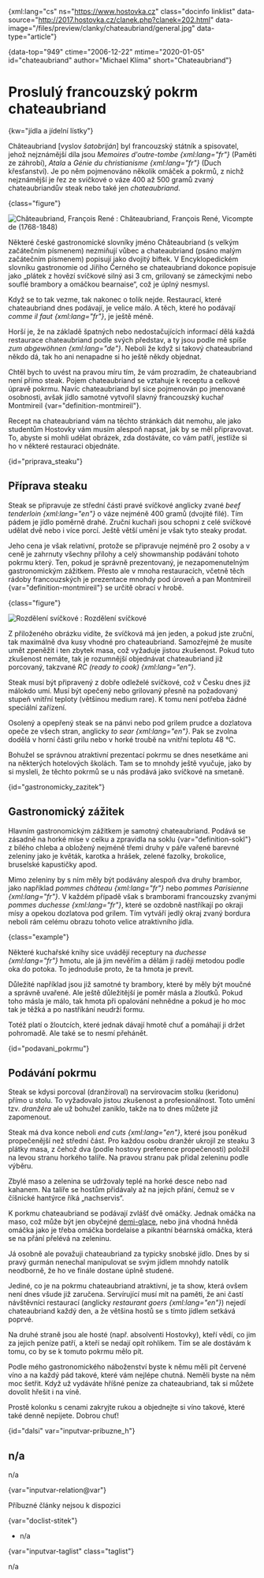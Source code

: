
{xml:lang="cs" ns="https://www.hostovka.cz" class="docinfo linklist" data-source="http://2017.hostovka.cz/clanek.php?clanek=202.html" data-image="/files/preview/clanky/chateaubriand/general.jpg" data-type="article"}

{data-top="949" ctime="2006-12-22" mtime="2020-01-05" id="chateaubriand" author="Michael Klíma" short="Chateaubriand"}

# Proslulý francouzský pokrm chateaubriand

<!-- generated attribute kw by user_updatekw.sh on 2020-07-05, do not edit -->

{kw="jídla a jídelní lístky"}

Châteaubriand [vyslov _šatobriján_] byl francouzský státník a spisovatel, jehož nejznámější díla jsou _Memoires d'outre-tombe {xml:lang="fr"}_ (Paměti ze záhrobí), _Atala_ a _Génie du christianisme {xml:lang="fr"}_ (Duch křesťanství). Je po něm pojmenováno několik omáček a pokrmů, z nichž nejznámější je řez ze svíčkové o váze 400 až 500 gramů zvaný chateaubriandův steak nebo také jen _chateaubriand_.

{class="figure"}

![Châteaubriand, François René][1] 
:   Châteaubriand, François René, Vicompte de (1768-1848)

Některé české gastronomické slovníky jméno Châteaubriand (s velkým začátečním písmenem) nezmiňují vůbec a chateaubriand (psáno malým začátečním písmenem) popisují jako dvojitý biftek. V Encyklopedickém slovníku gastronomie od Jiřího Černého se chateaubriand dokonce popisuje jako „plátek z hovězí svíčkové silný asi 3 cm, grilovaný se zámeckými nebo souflé brambory a omáčkou bearnaise“, což je úplný nesmysl.

Když se to tak vezme, tak nakonec o tolik nejde. Restaurací, které chateaubriand dnes podávají, je velice málo. A těch, které ho podávají _comme il faut {xml:lang="fr"}_, je ještě méně.

Horší je, že na základě špatných nebo nedostačujících informací dělá každá restaurace chateaubriand podle svých představ, a ty jsou podle mě spíše _zum abgewöhnen {xml:lang="de"}_. Neboli že když si takový chateaubriand někdo dá, tak ho ani nenapadne si ho ještě někdy objednat.

Chtěl bych to uvést na pravou míru tím, že vám prozradím, že chateaubriand není přímo steak. Pojem chateaubriand se vztahuje k receptu a celkové úpravě pokrmu. Navíc chateaubriand byl sice pojmenován po jmenované osobnosti, avšak jídlo samotné vytvořil slavný francouzský kuchař <a>Montmireil {var="definition-montmireil"}</a>.

Recept na chateaubriand vám na těchto stránkách dát nemohu, ale jako studentům Hostovky vám musím alespoň napsat, jak by se měl připravovat. To, abyste si mohli udělat obrázek, zda dostáváte, co vám patří, jestliže si ho v některé restauraci objednáte.

{id="priprava_steaku"}

## Příprava steaku

Steak se připravuje ze střední části pravé svíčkové anglicky zvané _beef tenderloin {xml:lang="en"}_ o váze nejméně 400 gramů (dvojité filé). Tím pádem je jídlo poměrně drahé. Zruční kuchaři jsou schopni z celé svíčkové udělat dvě nebo i více porcí. Ještě větší umění je však tyto steaky prodat.

Jeho cena je však relativní, protože se připravuje nejméně pro 2 osoby a v ceně je zahrnuty všechny přílohy a celý showmanship podávání tohoto pokrmu který. Ten, pokud je správně prezentovaný, je nezapomenutelným gastronomickým zážitkem. Přesto ale v mnoha restauracích, včetně těch rádoby francouzských je prezentace mnohdy pod úroveň a pan <a>Montmireil {var="definition-montmireil"}</a> se určitě obrací v hrobě.

{class="figure"}

![Rozdělení svíčkové][2] 
:   Rozdělení svíčkové

Z přiloženého obrázku vidíte, že svíčková má jen jeden, a pokud jste zruční, tak maximálně dva kusy vhodné pro chateaubriand. Samozřejmě že musíte umět zpeněžit i ten zbytek masa, což vyžaduje jistou zkušenost. Pokud tuto zkušenost nemáte, tak je rozumnější objednávat chateaubriand již porcovaný, takzvané _RC (ready to cook) {xml:lang="en"}_.

Steak musí být připravený z dobře odleželé svíčkové, což v Česku dnes již málokdo umí. Musí být opečený nebo grilovaný přesně na požadovaný stupeň vnitřní teploty (většinou medium rare). K tomu není potřeba žádné speciální zařízení.

Osolený a opepřený steak se na pánvi nebo pod grilem prudce a dozlatova opeče ze všech stran, anglicky _to sear {xml:lang="en"}_. Pak se zvolna dodělá v horní části grilu nebo v horké troubě na vnitřní teplotu 48 °C.

Bohužel se správnou atraktivní prezentací pokrmu se dnes nesetkáme ani na některých hotelových školách. Tam se to mnohdy ještě vyučuje, jako by si mysleli, že těchto pokrmů se u nás prodává jako svíčkové na smetaně.

{id="gastronomicky_zazitek"}

## Gastronomický zážitek

Hlavním gastronomickým zážitkem je samotný chateaubriand. Podává se zásadně na horké míse v celku a zpravidla na <a>soklu {var="definition-sokl"}</a> z bílého chleba a obložený nejméně třemi druhy v páře vařené barevné zeleniny jako je květák, karotka a hrášek, zelené fazolky, brokolice, bruselské kapustičky apod.

Mimo zeleniny by s ním měly být podávány alespoň dva druhy brambor, jako například _pommes château {xml:lang="fr"}_ nebo _pommes Parisienne {xml:lang="fr"}_. V každém případě však s bramborami francouzsky zvanými _pommes duchesse {xml:lang="fr"}_, které se ozdobně nastříkají po okraji mísy a opekou dozlatova pod grilem. Tím vytváří jedlý okraj zvaný bordura neboli rám celému obrazu tohoto velice atraktivního jídla.

{class="example"}

Některé kuchařské knihy sice uvádějí receptury na _duchesse {xml:lang="fr"}_ hmotu, ale já jim nevěřím a dělám ji raději metodou podle oka do potoka. To jednoduše proto, že ta hmota je prevít.

Důležité například jsou již samotné ty brambory, které by měly být moučné a správně uvařené. Ale ještě důležitější je poměr másla a žloutků. Pokud toho másla je málo, tak hmota při opalování nehnědne a pokud je ho moc tak je těžká a po nastříkání neudrží formu.

Totéž platí o žloutcích, které jednak dávají hmotě chuť a pomáhají ji držet pohromadě. Ale také se to nesmí přehánět.

{id="podavani_pokrmu"}

## Podávání pokrmu

Steak se kdysi porcoval (dranžíroval) na servírovacím stolku (keridonu) přímo u stolu. To vyžadovalo jistou zkušenost a profesionálnost. Toto umění tzv. _dranžéra_ ale už bohužel zaniklo, takže na to dnes můžete již zapomenout.

Steak má dva konce neboli _end cuts {xml:lang="en"}_, které jsou poněkud propečenější než střední část. Pro každou osobu dranžér ukrojil ze steaku 3 plátky masa, z čehož dva (podle hostovy preference propečenosti) položil na levou stranu horkého talíře. Na pravou stranu pak přidal zeleninu podle výběru.

Zbylé maso a zelenina se udržovaly teplé na horké desce nebo nad kahanem. Na talíře se hostům přidávaly až na jejich přání, čemuž se v číšnické hantýrce říká „nachservis“.

K porkmu chateaubriand se podávají zvlášť dvě omáčky. Jednak omáčka na maso, což může být jen obyčejné [demi-glace][3], nebo jiná vhodná hnědá omáčka jako je třeba omáčka bordelaise a pikantní béarnská omáčka, která se na přání přelévá na zeleninu.

Já osobně ale považuji chateaubriand za typicky snobské jídlo. Dnes by si pravý gurmán nenechal manipulovat se svým jídlem mnohdy natolik neodborně, že ho ve finále dostane úplně studené.

Jediné, co je na pokrmu chateaubriand atraktivní, je ta show, která ovšem není dnes všude již zaručena. Servírující musí mít na paměti, že ani častí návštěvníci restaurací (anglicky _restaurant goers {xml:lang="en"}_) nejedí chateaubriand každý den, a že většina hostů se s tímto jídlem setkává poprvé.

Na druhé straně jsou ale hosté (např. absolventi Hostovky), kteří vědí, co jim za jejich peníze patří, a kteří se nedají opít rohlíkem. Tím se ale dostávám k tomu, co by se k tomuto pokrmu mělo pít.

Podle mého gastronomického náboženství byste k němu měli pít červené víno a na každý pád takové, které vám nejlépe chutná. Neměli byste na něm moc šetřit. Když už vydáváte hříšné peníze za chateaubriand, tak si můžete dovolit hřešit i na víně.

Prostě kolonku s cenami zakryjte rukou a objednejte si víno takové, které také denně nepijete. Dobrou chuť!

{id="dalsi" var="inputvar-pribuzne_h"}

## n/a

n/a

{var="inputvar-relation@var"}

Příbuzné články nejsou k dispozici

{var="doclist-stitek"}

  * n/a

{var="inputvar-taglist" class="taglist"}

n/a

 [1]: /files/thumbs/clanky/chateaubriand/2-7-06-1.jpg
 [2]: /files/preview/clanky/chateaubriand/2-7-06-2.jpg
 [3]: demi-glace

